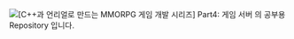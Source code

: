 

![[C++과 언리얼로 만드는 MMORPG 게임 개발 시리즈] Part4: 게임 서버]([https://www.inflearn.com/course/%EC%96%B8%EB%A6%AC%EC%96%BC-3d-mmorpg-4/dashboard) 의 공부용 Repository 입니다.
